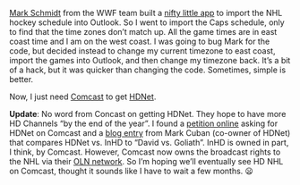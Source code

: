 [Mark Schmidt](http://blogs.msdn.com/markhsch/default.aspx) from the WWF
team built a [nifty little
app](http://blogs.msdn.com/markhsch/archive/2005/09/27/474633.aspx) to
import the NHL hockey schedule into Outlook. So I went to import the
Caps schedule, only to find that the time zones don’t match up. All the
game times are in east coast time and I am on the west coast. I was
going to bug Mark for the code, but decided instead to change my current
timezone to east coast, import the games into Outlook, and then change
my timezone back. It’s a bit of a hack, but it was quicker than changing
the code. Sometimes, simple is better.

Now, I just need [Comcast](http://www.comcast.com/) to get
[HDNet](http://www.hd.net/nhlinhd.html).

**Update**: No word from Concast on getting HDNet. They hope to have
more HD Channels “by the end of the year”. I found a [petition
online](http://www.petitiononline.com/comcast1/petition.html) asking for
HDNet on Comcast and a [blog
entry](http://www.blogmaverick.com/entry/1234000873024786/) from Mark
Cuban (co-owner of HDNet) that compares HDNet vs. InHD to “David vs.
Goliath”. InHD is owned in part, I think, by Comcast. However, Comcast
now owns the broadcast rights to the NHL via their [OLN
network](http://www.olntv.com/nw/article/view/1268/?tf=nwNHLArticle.tpl).
So I’m hoping we’ll eventually see HD NHL on Comcast, thought it sounds
like I have to wait a few months.
:frowning:

